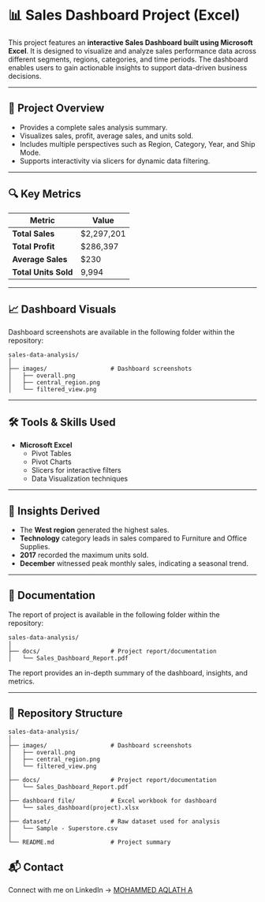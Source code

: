 # 📊 Sales Dashboard Project (Excel)

This project features an **interactive Sales Dashboard built using Microsoft Excel**. It is designed to visualize and analyze sales performance data across different segments, regions, categories, and time periods. The dashboard enables users to gain actionable insights to support data-driven business decisions.

---

## 🚀 Project Overview

- Provides a complete sales analysis summary.
- Visualizes sales, profit, average sales, and units sold.
- Includes multiple perspectives such as Region, Category, Year, and Ship Mode.
- Supports interactivity via slicers for dynamic data filtering.

---

## 🔍 Key Metrics

| Metric             | Value     |
|--------------------|-----------|
| **Total Sales**    | $2,297,201 |
| **Total Profit**   | $286,397   |
| **Average Sales**  | $230       |
| **Total Units Sold**| 9,994     |

---


## 📈 Dashboard Visuals

Dashboard screenshots are available in the following folder within the repository:
```
sales-data-analysis/
│
├── images/                  # Dashboard screenshots
│   ├── overall.png 
│   ├── central_region.png
│   └── filtered_view.png 
```
---

## 🛠️ Tools & Skills Used

- **Microsoft Excel**
  - Pivot Tables
  - Pivot Charts
  - Slicers for interactive filters
  - Data Visualization techniques

---

## 🧩 Insights Derived

- The **West region** generated the highest sales.
- **Technology** category leads in sales compared to Furniture and Office Supplies.
- **2017** recorded the maximum units sold.
- **December** witnessed peak monthly sales, indicating a seasonal trend.

---

## 📄 Documentation

The report of project is available in the following folder within the repository:
```
sales-data-analysis/
│
├── docs/                    # Project report/documentation
│   └── Sales_Dashboard_Report.pdf
```
The report provides an in-depth summary of the dashboard, insights, and metrics.

---

## 📂 Repository Structure
```
sales-data-analysis/
│
├── images/                  # Dashboard screenshots
│   ├── overall.png 
│   ├── central_region.png
│   └── filtered_view.png 
│
├── docs/                    # Project report/documentation
│   └── Sales_Dashboard_Report.pdf 
│
├── dashboard file/          # Excel workbook for dashboard 
│   └── sales_dashboard(project).xlsx 
│
├── dataset/                 # Raw dataset used for analysis
│   └── Sample - Superstore.csv 
│
└── README.md                # Project summary
```

## 📬 Contact

Connect with me on LinkedIn -> [MOHAMMED AQLATH A](www.linkedin.com/in/mohammed-aqlath-a-26baa3248)

